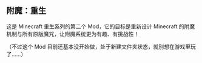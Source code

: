 ## 附魔：重生

这是 Minecraft 重生系列的第二个 Mod，它的目标是重新设计 Minecraft 的附魔机制与所有原版魔咒，让附魔系统更为有趣、有挑战性！

（不过这个 Mod 目前还基本没开始做，处于新建文件夹状态，就别想在游戏里玩了……）

